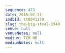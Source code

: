 ```yaml
---
sequence: 473
date: 2015-01-31
imdbId: tt0041178
slug: the-big-steal-1949
venue: null
venueNotes: null
medium: TCM HD
mediumNotes: null
---
```

